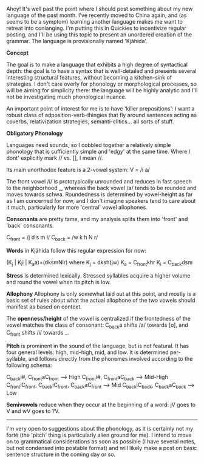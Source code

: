 Ahoy! It's well past the point where I should post something about my new language of the past month. I've recently moved to China again, and (as seems to be a symptom) learning another language makes me want to retreat into conlanging. I'm putting this in Quickies to incentivize regular posting, and I'll be using this topic to present an unordered creation of the grammar. The language is provisionally named 'Kjáhida'.


**Concept**

The goal is to make a language that exhibits a high degree of syntactical depth: the goal is to have a syntax that is well-detailed and presents several interesting structural features, without becoming a kitchen-sink of strategies. I don't care overly for phonology or morphological processes, so will be aiming for simplicity there: the language will be highly analytic and I'll not be investigating much phonological nuance.

An important point of interest for me is to have 'killer prepositions': I want a robust class of adposition-verb-thingies that fly around sentences acting as coverbs, relativization strategies, semanti-clitics... all sorts of stuff.


**Obligatory Phonology**

Languages need sounds, so I cobbled together a relatively simple phonology that is sufficiently simple and 'edgy' at the same time. Where I dont' explicitly mark // vs. [], I mean //.

Its main unorthodox feature is a 2-vowel system:
V = /i a/

The front vowel /i/ is prototypically unrounded and reduces in fast speech to the neighborhood _, whereas the back vowel /a/ tends to be rounded and moves towards schwa. Roundedness is determined by vowel-height as far as I am concerned for now, and I don't imagine speakers tend to care about it much, particularly for more 'central' vowel allophones.

**Consonants** are pretty tame, and my analysis splits them into 'front' and 'back' consonants.

C<sub>front</sub> = /j d s m l/
C<sub>back</sub> = /w k h N r/

**Words** in Kjáhida follow this regular expression for now:

(K<sub>j</sub> | K<sub>i</sub>i | K<sub>a</sub>a)+(dksmNlr)
where
K<sub>j</sub> = dksh(jw)
K<sub>a</sub> = C<sub>front</sub>khr
K<sub>i</sub> = C<sub>back</sub>dsm

**Stress** is determined lexically. Stressed syllables acquire a higher volume and round the vowel when its pitch is low.

**Allophony**
Allophony is only somewhat laid out at this point, and mostly is a basic set of rules about what the actual allophone of the two vowels should manifest as based on context. 

The **openness/height** of the vowel is centralized if the frontedness of the vowel matches the class of consonant: C<sub>back</sub>a shifts /a/ towards [o], and C<sub>front</sub> shifts /i/ towards _.

**Pitch** is prominent in the sound of the language, but is not featural. It has four general levels: high, mid-high, mid, and low. It is determined per-syllable, and follows directly from the phonemes involved according to the following schema:

C<sub>back</sub>i#, C<sub>front</sub>aC<sub>front</sub> --> High
C<sub>front</sub>i#, C<sub>front</sub>aC<sub>back</sub> --> Mid-High
C<sub>front</sub>iC<sub>front</sub>, C<sub>back</sub>iC<sub>front</sub>, C<sub>back</sub>aC<sub>front</sub> --> Mid
C<sub>back</sub>iC<sub>back</sub>, C<sub>back</sub>aC<sub>back</sub> --> Low

**Semivowels** reduce when they occur at the beginning of a word: jV goes to V and wV goes to ?V. 

--------------

I'm very open to suggestions about the phonology, as it is certainly not my forté (the 'pitch' thing is particularly alien ground for me). I intend to move on to grammatical considerations as soon as possible (I have several notes, but not condensed into postable format) and will likely make a post on basic sentence structure in the coming day or so.
